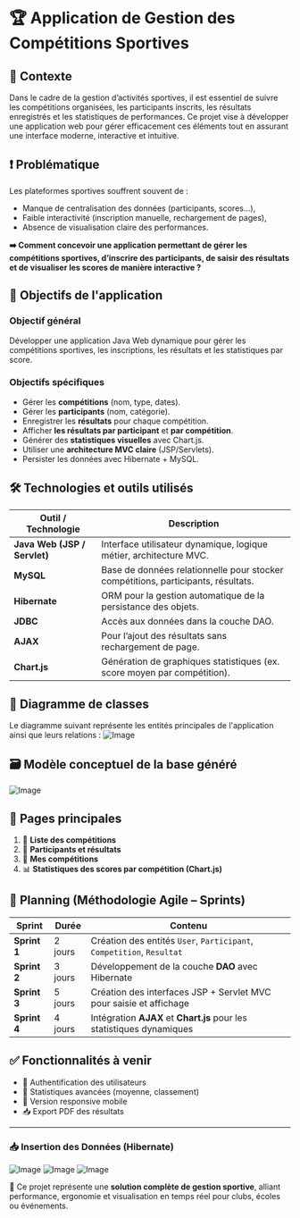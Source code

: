 # 🏆 Application de Gestion des Compétitions Sportives

## 📌 Contexte

Dans le cadre de la gestion d’activités sportives, il est essentiel de suivre les compétitions organisées, les participants inscrits, les résultats enregistrés et les statistiques de performances. Ce projet vise à développer une application web pour gérer efficacement ces éléments tout en assurant une interface moderne, interactive et intuitive.

## ❗ Problématique

Les plateformes sportives souffrent souvent de :
- Manque de centralisation des données (participants, scores...),
- Faible interactivité (inscription manuelle, rechargement de pages),
- Absence de visualisation claire des performances.

**➡️ Comment concevoir une application permettant de gérer les compétitions sportives, d’inscrire des participants, de saisir des résultats et de visualiser les scores de manière interactive ?**

## 🎯 Objectifs de l'application

### Objectif général
Développer une application Java Web dynamique pour gérer les compétitions sportives, les inscriptions, les résultats et les statistiques par score.

### Objectifs spécifiques
- Gérer les **compétitions** (nom, type, dates).
- Gérer les **participants** (nom, catégorie).
- Enregistrer les **résultats** pour chaque compétition.
- Afficher **les résultats par participant** et **par compétition**.
- Générer des **statistiques visuelles** avec Chart.js.
- Utiliser une **architecture MVC claire** (JSP/Servlets).
- Persister les données avec Hibernate + MySQL.

## 🛠️ Technologies et outils utilisés

| Outil / Technologie        | Description                                                                 |
|----------------------------|-----------------------------------------------------------------------------|
| **Java Web (JSP / Servlet)** | Interface utilisateur dynamique, logique métier, architecture MVC.         |
| **MySQL**                  | Base de données relationnelle pour stocker compétitions, participants, résultats. |
| **Hibernate**              | ORM pour la gestion automatique de la persistance des objets.              |
| **JDBC**                   | Accès aux données dans la couche DAO.                                       |
| **AJAX**                   | Pour l’ajout des résultats sans rechargement de page.                      |
| **Chart.js**               | Génération de graphiques statistiques (ex. score moyen par compétition).   |

## 📐 Diagramme de classes

Le diagramme suivant représente les entités principales de l'application ainsi que leurs relations :
![Image](https://github.com/user-attachments/assets/85274c95-333c-4a01-a26d-aaef823ccb68)

## 🗃️ Modèle conceptuel de la base généré
![Image](https://github.com/user-attachments/assets/121169da-5101-43c2-8b4a-a06d8adf30fc)

## 📃 Pages principales

1. 🏁 **Liste des compétitions**
2. 👥 **Participants et résultats**
3. 🧾 **Mes compétitions**
4. 📊 **Statistiques des scores par compétition (Chart.js)**

## 📆 Planning (Méthodologie Agile – Sprints)

| Sprint       | Durée   | Contenu                                                                 |
|--------------|---------|-------------------------------------------------------------------------|
| **Sprint 1** | 2 jours | Création des entités `User`, `Participant`, `Competition`, `Resultat`   |
| **Sprint 2** | 3 jours | Développement de la couche **DAO** avec Hibernate                       |
| **Sprint 3** | 5 jours | Création des interfaces JSP + Servlet MVC pour saisie et affichage     |
| **Sprint 4** | 4 jours | Intégration **AJAX** et **Chart.js** pour les statistiques dynamiques   |

## ✅ Fonctionnalités à venir

- 🔐 Authentification des utilisateurs
- 🧮 Statistiques avancées (moyenne, classement)
- 📱 Version responsive mobile
- 📥 Export PDF des résultats

---
### 📥 Insertion des Données (Hibernate)
![Image](https://github.com/user-attachments/assets/7dce0b5e-6fcf-4387-9335-014a071ac320)
![Image](https://github.com/user-attachments/assets/67e096ed-edbd-4f67-ba40-4b4404436feb)
![Image](https://github.com/user-attachments/assets/97c72669-5496-4fe3-91ab-796bc604843b)

📌 Ce projet représente une **solution complète de gestion sportive**, alliant performance, ergonomie et visualisation en temps réel pour clubs, écoles ou événements.
